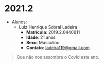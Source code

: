 # 2021.2
- Alunos:
  - Luiz Henrique Sobral Ladeira
    - __Matrícula__: 2019.2.0440611
    - __Idade__: 21 anos
    - __Sexo__: Masculino
    - __Contato__: ladeira119@gmail.com
 > Que não nos assombre o Covid este ano.

